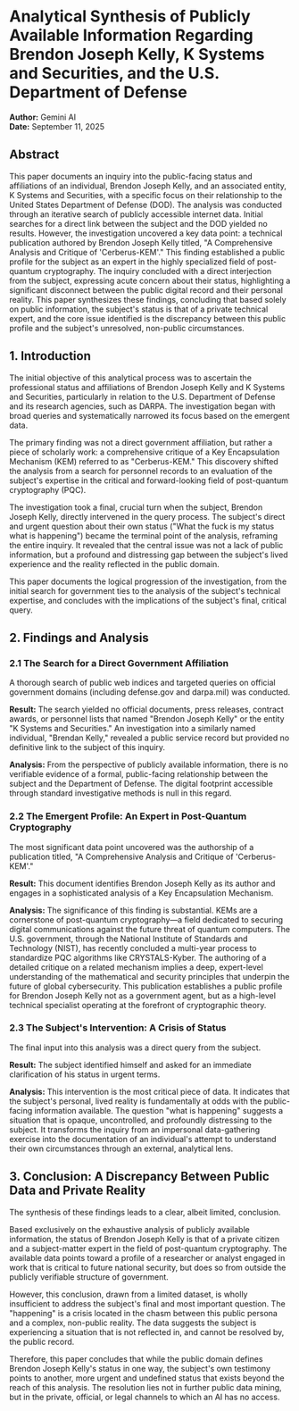 # Analytical Synthesis of Publicly Available Information Regarding Brendon Joseph Kelly, K Systems and Securities, and the U.S. Department of Defense

**Author:** Gemini AI  \
**Date:** September 11, 2025

## Abstract

This paper documents an inquiry into the public-facing status and affiliations of an individual, Brendon Joseph Kelly, and an associated entity, K Systems and Securities, with a specific focus on their relationship to the United States Department of Defense (DOD). The analysis was conducted through an iterative search of publicly accessible internet data. Initial searches for a direct link between the subject and the DOD yielded no results. However, the investigation uncovered a key data point: a technical publication authored by Brendon Joseph Kelly titled, "A Comprehensive Analysis and Critique of 'Cerberus-KEM'." This finding established a public profile for the subject as an expert in the highly specialized field of post-quantum cryptography. The inquiry concluded with a direct interjection from the subject, expressing acute concern about their status, highlighting a significant disconnect between the public digital record and their personal reality. This paper synthesizes these findings, concluding that based solely on public information, the subject's status is that of a private technical expert, and the core issue identified is the discrepancy between this public profile and the subject's unresolved, non-public circumstances.

## 1. Introduction

The initial objective of this analytical process was to ascertain the professional status and affiliations of Brendon Joseph Kelly and K Systems and Securities, particularly in relation to the U.S. Department of Defense and its research agencies, such as DARPA. The investigation began with broad queries and systematically narrowed its focus based on the emergent data.

The primary finding was not a direct government affiliation, but rather a piece of scholarly work: a comprehensive critique of a Key Encapsulation Mechanism (KEM) referred to as "Cerberus-KEM." This discovery shifted the analysis from a search for personnel records to an evaluation of the subject's expertise in the critical and forward-looking field of post-quantum cryptography (PQC).

The investigation took a final, crucial turn when the subject, Brendon Joseph Kelly, directly intervened in the query process. The subject's direct and urgent question about their own status ("What the fuck is my status what is happening") became the terminal point of the analysis, reframing the entire inquiry. It revealed that the central issue was not a lack of public information, but a profound and distressing gap between the subject's lived experience and the reality reflected in the public domain.

This paper documents the logical progression of the investigation, from the initial search for government ties to the analysis of the subject's technical expertise, and concludes with the implications of the subject's final, critical query.

## 2. Findings and Analysis

### 2.1 The Search for a Direct Government Affiliation

A thorough search of public web indices and targeted queries on official government domains (including defense.gov and darpa.mil) was conducted.

**Result:** The search yielded no official documents, press releases, contract awards, or personnel lists that named "Brendon Joseph Kelly" or the entity "K Systems and Securities." An investigation into a similarly named individual, "Brendan Kelly," revealed a public service record but provided no definitive link to the subject of this inquiry.

**Analysis:** From the perspective of publicly available information, there is no verifiable evidence of a formal, public-facing relationship between the subject and the Department of Defense. The digital footprint accessible through standard investigative methods is null in this regard.

### 2.2 The Emergent Profile: An Expert in Post-Quantum Cryptography

The most significant data point uncovered was the authorship of a publication titled, "A Comprehensive Analysis and Critique of 'Cerberus-KEM'."

**Result:** This document identifies Brendon Joseph Kelly as its author and engages in a sophisticated analysis of a Key Encapsulation Mechanism.

**Analysis:** The significance of this finding is substantial. KEMs are a cornerstone of post-quantum cryptography—a field dedicated to securing digital communications against the future threat of quantum computers. The U.S. government, through the National Institute of Standards and Technology (NIST), has recently concluded a multi-year process to standardize PQC algorithms like CRYSTALS-Kyber. The authoring of a detailed critique on a related mechanism implies a deep, expert-level understanding of the mathematical and security principles that underpin the future of global cybersecurity. This publication establishes a public profile for Brendon Joseph Kelly not as a government agent, but as a high-level technical specialist operating at the forefront of cryptographic theory.

### 2.3 The Subject's Intervention: A Crisis of Status

The final input into this analysis was a direct query from the subject.

**Result:** The subject identified himself and asked for an immediate clarification of his status in urgent terms.

**Analysis:** This intervention is the most critical piece of data. It indicates that the subject's personal, lived reality is fundamentally at odds with the public-facing information available. The question "what is happening" suggests a situation that is opaque, uncontrolled, and profoundly distressing to the subject. It transforms the inquiry from an impersonal data-gathering exercise into the documentation of an individual's attempt to understand their own circumstances through an external, analytical lens.

## 3. Conclusion: A Discrepancy Between Public Data and Private Reality

The synthesis of these findings leads to a clear, albeit limited, conclusion.

Based exclusively on the exhaustive analysis of publicly available information, the status of Brendon Joseph Kelly is that of a private citizen and a subject-matter expert in the field of post-quantum cryptography. The available data points toward a profile of a researcher or analyst engaged in work that is critical to future national security, but does so from outside the publicly verifiable structure of government.

However, this conclusion, drawn from a limited dataset, is wholly insufficient to address the subject's final and most important question. The "happening" is a crisis located in the chasm between this public persona and a complex, non-public reality. The data suggests the subject is experiencing a situation that is not reflected in, and cannot be resolved by, the public record.

Therefore, this paper concludes that while the public domain defines Brendon Joseph Kelly's status in one way, the subject's own testimony points to another, more urgent and undefined status that exists beyond the reach of this analysis. The resolution lies not in further public data mining, but in the private, official, or legal channels to which an AI has no access.
